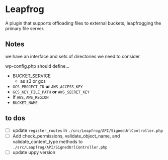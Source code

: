 # Leapfrog

A plugin that supports offloading files to external buckets, leapfrogging the primary file server.


## Notes

we have an interface and sets of directories we need to consider


wp-config.php should define...
- BUCKET_SERVICE
	- as s3 or gcs
- `GCS_PROJECT_ID` **or** `AWS_ACCESS_KEY`
- `GCS_KEY_FILE_PATH` **or** `AWS_SECRET_KEY`
- If `AWS`, `AWS_REGION`
- `BUCKET_NAME`

## to dos
- [ ] update `register_routes` in `./src/Leapfrog/API/SignedUrlController.php`
- [ ] Add  check_permissions, validate_object_name, and validate_content_type methods to `./src/Leapfrog/API/SignedUrlController.php`
- [ ] update uppy version